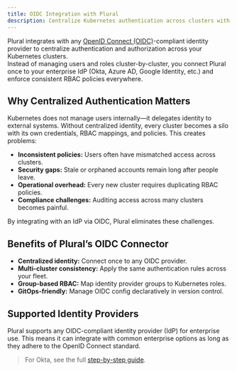 ```yaml
---
title: OIDC Integration with Plural
description: Centralize Kubernetes authentication across clusters with Plural’s OIDC connector
---
```


Plural integrates with any [OpenID Connect (OIDC)](https://openid.net/)-compliant identity provider to centralize authentication and authorization across your Kubernetes clusters.  
Instead of managing users and roles cluster-by-cluster, you connect Plural once to your enterprise IdP (Okta, Azure AD, Google Identity, etc.) and enforce consistent RBAC policies everywhere.

## Why Centralized Authentication Matters

Kubernetes does not manage users internally—it delegates identity to external systems. Without centralized identity, every cluster becomes a silo with its own credentials, RBAC mappings, and policies. This creates problems:

- **Inconsistent policies:** Users often have mismatched access across clusters.  
- **Security gaps:** Stale or orphaned accounts remain long after people leave.  
- **Operational overhead:** Every new cluster requires duplicating RBAC policies.  
- **Compliance challenges:** Auditing access across many clusters becomes painful.  

By integrating with an IdP via OIDC, Plural eliminates these challenges.

## Benefits of Plural’s OIDC Connector

- **Centralized identity:** Connect once to any OIDC provider.  
- **Multi-cluster consistency:** Apply the same authentication rules across your fleet.  
- **Group-based RBAC:** Map identity provider groups to Kubernetes roles.  
- **GitOps-friendly:** Manage OIDC config declaratively in version control.  

## Supported Identity Providers

Plural supports any OIDC-compliant identity provider (IdP) for enterprise use. This means it can integrate with common enterprise options as long as they adhere to the OpenID Connect standard.

> For Okta, see the full [step-by-step guide](okta.md).
